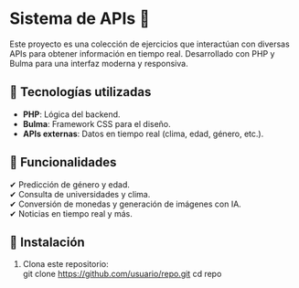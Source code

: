 # Sistema de APIs 🚀

Este proyecto es una colección de ejercicios que interactúan con diversas APIs para obtener información en tiempo real. Desarrollado con PHP y Bulma para una interfaz moderna y responsiva.  

## 🚀 Tecnologías utilizadas  
- **PHP**: Lógica del backend.  
- **Bulma**: Framework CSS para el diseño.  
- **APIs externas**: Datos en tiempo real (clima, edad, género, etc.).  

## 📌 Funcionalidades  
✔ Predicción de género y edad.  
✔ Consulta de universidades y clima.  
✔ Conversión de monedas y generación de imágenes con IA.  
✔ Noticias en tiempo real y más.  

## 📂 Instalación  
1. Clona este repositorio:  
   git clone https://github.com/usuario/repo.git
   cd repo
